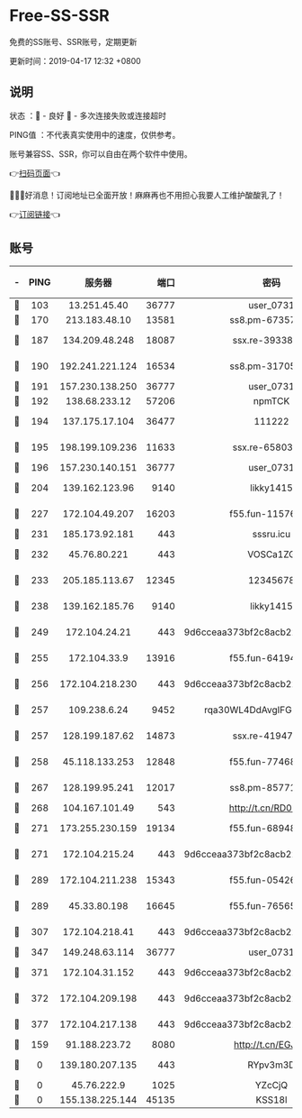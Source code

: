 # Free-SS-SSR

免费的SS账号、SSR账号，定期更新

更新时间：2019-04-17 12:32 +0800

## 说明

状态     ：🙂 - 良好 🙁 - 多次连接失败或连接超时

PING值   ：不代表真实使用中的速度，仅供参考。

账号兼容SS、SSR，你可以自由在两个软件中使用。

👉[扫码页面](https://liesauer.github.io/Free-SS-SSR/)👈

🎉🎉🎉好消息！订阅地址已全面开放！麻麻再也不用担心我要人工维护酸酸乳了！

👉[订阅链接](https://www.liesauer.net/yogurt/subscribe?ACCESS_TOKEN=DAYxR3mMaZAsaqUb)👈

## 账号

|-|PING|服务器|端口|密码|加密方式|区域|
|:----:|:----:|:-----:|-----:|:----:|:----:|:----:|
|🙂|103|13.251.45.40|36777|user_0731|chacha20|SG|
|🙂|170|213.183.48.10|13581|ss8.pm-67357180|rc4-md5|RU|
|🙂|187|134.209.48.248|18087|ssx.re-39338587|aes-256-cfb|US|
|🙂|190|192.241.221.124|16534|ss8.pm-31705426|aes-256-cfb|US|
|🙂|191|157.230.138.250|36777|user_0731|chacha20|US|
|🙂|192|138.68.233.12|57206|npmTCK|rc4-md5|US|
|🙂|194|137.175.17.104|36477|111222|aes-256-cfb|US|
|🙂|195|198.199.109.236|11633|ssx.re-65803004|aes-256-cfb|US|
|🙂|196|157.230.140.151|36777|user_0731|chacha20|US|
|🙂|204|139.162.123.96|9140|likky1415|aes-256-cfb|JP|
|🙂|227|172.104.49.207|16203|f55.fun-11576925|aes-256-cfb|SG|
|🙂|231|185.173.92.181|443|sssru.icu|rc4-md5|RU|
|🙂|232|45.76.80.221|443|VOSCa1ZG|aes-256-cfb|DE|
|🙂|233|205.185.113.67|12345|12345678|aes-256-cfb|US|
|🙂|238|139.162.185.76|9140|likky1415|aes-256-cfb|DE|
|🙂|249|172.104.24.21|443|9d6cceaa373bf2c8acb22e60b6a58be6|aes-256-cfb|US|
|🙂|255|172.104.33.9|13916|f55.fun-64194904|aes-256-cfb|SG|
|🙂|256|172.104.218.230|443|9d6cceaa373bf2c8acb22e60b6a58be6|aes-256-cfb|US|
|🙂|257|109.238.6.24|9452|rqa30WL4DdAvgIFG6Fs3znzTa|aes-256-cfb|FR|
|🙂|257|128.199.187.62|14873|ssx.re-41947455|aes-256-cfb|SG|
|🙂|258|45.118.133.253|12848|f55.fun-77468081|aes-256-cfb|SG|
|🙂|267|128.199.95.241|12017|ss8.pm-85771419|aes-256-cfb|SG|
|🙂|268|104.167.101.49|543|http://t.cn/RD0D7sx|rc4-md5|CA|
|🙂|271|173.255.230.159|19134|f55.fun-68948138|aes-256-cfb|US|
|🙂|271|172.104.215.24|443|9d6cceaa373bf2c8acb22e60b6a58be6|aes-256-cfb|US|
|🙂|289|172.104.211.238|15343|f55.fun-05426859|aes-256-cfb|US|
|🙂|289|45.33.80.198|16645|f55.fun-76565024|aes-256-cfb|US|
|🙂|307|172.104.218.41|443|9d6cceaa373bf2c8acb22e60b6a58be6|aes-256-cfb|US|
|🙂|347|149.248.63.114|36777|user_0731|chacha20|CA|
|🙂|371|172.104.31.152|443|9d6cceaa373bf2c8acb22e60b6a58be6|aes-256-cfb|US|
|🙂|372|172.104.209.198|443|9d6cceaa373bf2c8acb22e60b6a58be6|aes-256-cfb|US|
|🙂|377|172.104.217.138|443|9d6cceaa373bf2c8acb22e60b6a58be6|aes-256-cfb|US|
|🙂|159|91.188.223.72|8080|http://t.cn/EGJIyrl|rc4-md5|RU|
|🙁|0|139.180.207.135|443|RYpv3m3D|aes-256-cfb|JP|
|🙁|0|45.76.222.9|1025|YZcCjQ|rc4-md5|JP|
|🙁|0|155.138.225.144|45135|KSS18l|rc4-md5|US|
